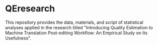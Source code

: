 # QEresearch
This repository provides the data, materials, and script of statistical analyses applied in the research titled "Introducing Quality Estimation to Machine Translation Post-editing Workflow: An Empirical Study on Its Usefulness". 
